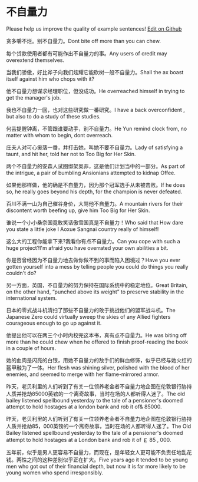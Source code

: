 # 不自量力

Please help us improve the quality of example sentences! [Edit on Github](https://github.com/jiyushe/jiyu-example-sentence-source/blob/main/chinese/buziliangli.md)

<p><span class="chinese">贪多嚼不烂。别不自量力。</span><span class="english">Dont bite off more than you can chew.</span></p>

<p><span class="chinese">每个贷款使用者都有可能作出不自量力的事。</span><span class="english">Any users of credit may overextend themselves.</span></p>

<p><span class="chinese">当我们骄傲，好比斧子向我们炫耀它能砍树一般不自量力。</span><span class="english">Shall the ax boast itself against him who chops with it?</span></p>

<p><span class="chinese">他不自量力想谋求经理职位，但没成功。</span><span class="english">He overreached himself in trying to get the manager's job.</span></p>

<p><span class="chinese">我也不自量力一回，也对这些研究做一番研究。</span><span class="english">I have a back overconfident , but also to do a study of these studies.</span></p>

<p><span class="chinese">何芸提醒钟离，不管跟谁要动手，别不自量力。</span><span class="english">He Yun remind clock from, no matter with whom to begin, dont overreach.</span></p>

<p><span class="chinese">庄夫人对可心奚落一番，并打击她，叫她不要不自量力。</span><span class="english">Lady of satisfying a taunt, and hit her, told her not to Too Big for Her Skin.</span></p>

<p><span class="chinese">两个不自量力的安森人试图绑架奥菲，这是他们计划当中的一部分。</span><span class="english">As part of the intrigue, a pair of bumbling Ansionians attempted to kidnap Offee.</span></p>

<p><span class="chinese">如果他那样做，他的确是不自量力，因为那个冠军选手从未被击败。</span><span class="english">If he does so, he really goes beyond his depth, for the champion is never defeated.</span></p>

<p><span class="chinese">百川不满一山为自己催谷身价，大骂他不自量力。</span><span class="english">A mountain rivers for their discontent worth beefing up, give him Too Big for Her Skin.</span></p>

<p><span class="chinese">谁说一个小小桑奈国竟敢笑话傲雪国真是不自量力！</span><span class="english">Who said that How dare you state a little joke I Aoxue Sangnai country really of himself!</span></p>

<p><span class="chinese">这么大的工程你能拿下来?我看你有点不自量力。</span><span class="english">Can you cope with such a huge project?I'm afraid you have overrated your own abilities a bit.</span></p>

<p><span class="chinese">你是否曾经因为不自量力地去做你做不到的事而陷入困境过？</span><span class="english">Have you ever gotten yourself into a mess by telling people you could do things you really couldn't do?</span></p>

<p><span class="chinese">另一方面，英国，不自量力的努力保持在国际系统中的稳定地位。</span><span class="english">Great Britain, on the other hand, “punched above its weight” to preserve stability in the international system.</span></p>

<p><span class="chinese">日本的零式战斗机清扫了那些不自量力的敢于挑战他们的盟军战斗机。</span><span class="english">The Japanese Zero could virtually sweep the skies of any Allied fighters courageous enough to go up against it.</span></p>

<p><span class="chinese">他提出他可以在两三个小时内校完这本书，真有点不自量力。</span><span class="english">He was biting off more than he could chew when he offered to finish proof-reading the book in a couple of hours.</span></p>

<p><span class="chinese">她的血肉是闪亮的白银，用她不自量力的敌手们的鲜血修饰，似乎已经与她火红的盔甲融为了一体。</span><span class="english">Her flesh was shining silver, polished with the blood of her enemies, and seemed to merge with her flame-mirrored armor.</span></p>

<p><span class="chinese">昨天，老贝利里的人们听到了有关一位领养老金者不自量力地企图在伦敦银行胁持人质并抢劫85000英镑的一个离奇故事，当时在场的人都听得人迷了。</span><span class="english">The old bailey listened spellbound yesterday to the tale of a pensioner's doomed attempt to hold hostages at a london bank and rob it of& 85000.</span></p>

<p><span class="chinese">昨天，老贝利里的人们听到了有关一位领养老金者不自量力地企图在伦敦银行胁持人质并抢劫85，000英镑的一个离奇故事，当时在场的人都听得人迷了。</span><span class="english">The Old Bailey listened spellbound yesterday to the tale of a pensioner's doomed attempt to hold hostages at a London bank and rob it of ￡ 85 , 000.</span></p>

<p><span class="chinese">五年前，似乎是男人更容易不自量力，而现在，是年轻女人更可能不负责任地乱花钱。两性之间的这种差别似乎正在扩大。</span><span class="english">Five years ago it tended to be young men who got out of their financial depth, but now it is far more likely to be young women who spend irresponsibly.</span></p>

